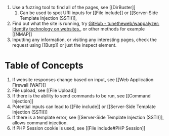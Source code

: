1. Use a fuzzing tool to find all of the pages, see [[DirBuster]]
	1. Can be used to spot URI inputs for [[File include]] or [[Server-Side Template Injection (SSTI)]],
2. Find out what the site is running, try [GitHub - tunetheweb/wappalyzer: Identify technology on websites.](https://github.com/tunetheweb/wappalyzer), or other methods for example [[NMAP]]
3. Inputting any information, or visiting any interesting pages, check the request using [[Burp]] or just the inspect element. 

# Table of Concepts

1. If website responses change based on input, see [[Web Application Firewall (WAF)]]
2. File upload, see [[File Upload]]
3. If there is the ability to send commands to be run, see [[Command Injection]]
4. Potential inputs can lead to [[File include]] or [[Server-Side Template Injection (SSTI)]] 
5. If there is a template error, see [[Server-Side Template Injection (SSTI)]], allows command injection.
6. If PHP Session cookie is used, see [[File include#PHP Session]]


